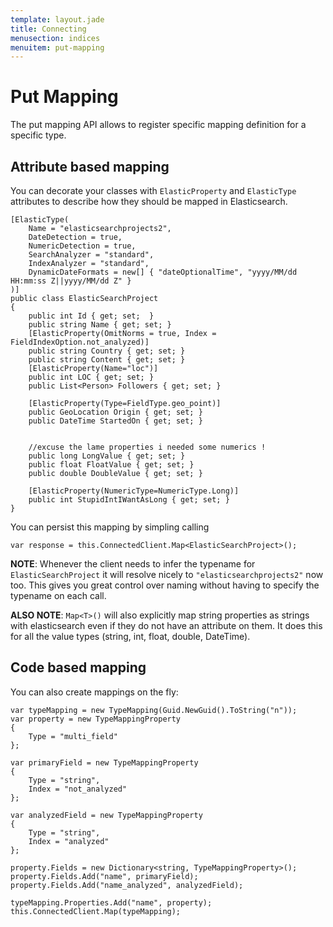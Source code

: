 ```yaml
---
template: layout.jade
title: Connecting
menusection: indices
menuitem: put-mapping
---
```



# Put Mapping

The put mapping API allows to register specific mapping definition for a specific type.

## Attribute based mapping

You can decorate your classes with `ElasticProperty` and `ElasticType` attributes to describe how they should be mapped in Elasticsearch.

	[ElasticType(
		Name = "elasticsearchprojects2",
		DateDetection = true,
		NumericDetection = true,
		SearchAnalyzer = "standard",
		IndexAnalyzer = "standard",
		DynamicDateFormats = new[] { "dateOptionalTime", "yyyy/MM/dd HH:mm:ss Z||yyyy/MM/dd Z" }
	)]
	public class ElasticSearchProject
	{
		public int Id { get; set;  }
		public string Name { get; set; }
		[ElasticProperty(OmitNorms = true, Index = FieldIndexOption.not_analyzed)]
		public string Country { get; set; }
		public string Content { get; set; }
		[ElasticProperty(Name="loc")]
		public int LOC { get; set; }
		public List<Person> Followers { get; set; }

		[ElasticProperty(Type=FieldType.geo_point)]
		public GeoLocation Origin { get; set; }
		public DateTime StartedOn { get; set; }


		//excuse the lame properties i needed some numerics !
		public long LongValue { get; set; }
		public float FloatValue { get; set; }
		public double DoubleValue { get; set; }

		[ElasticProperty(NumericType=NumericType.Long)]
		public int StupidIntIWantAsLong { get; set; }
	}


You can persist this mapping by simpling calling 

	var response = this.ConnectedClient.Map<ElasticSearchProject>();


**NOTE**: Whenever the client needs to infer the typename for `ElasticSearchProject` it will resolve nicely to `"elasticsearchprojects2"` now too. This gives you great control over naming without having to specify the typename on each call.

**ALSO NOTE**: `Map<T>()` will also explicitly map string properties as strings with elasticsearch even if they do not have an attribute on them. It does this for all the value types (string, int, float, double, DateTime).

## Code based mapping

You can also create mappings on the fly:

	var typeMapping = new TypeMapping(Guid.NewGuid().ToString("n"));
	var property = new TypeMappingProperty
	{
		Type = "multi_field"
	};

	var primaryField = new TypeMappingProperty
	{
		Type = "string", 
		Index = "not_analyzed"
	};

	var analyzedField = new TypeMappingProperty
	{
		Type = "string", 
		Index = "analyzed"
	};

	property.Fields = new Dictionary<string, TypeMappingProperty>();
	property.Fields.Add("name", primaryField);
	property.Fields.Add("name_analyzed", analyzedField);

	typeMapping.Properties.Add("name", property);
	this.ConnectedClient.Map(typeMapping);
